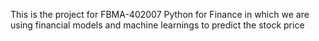 This is the project for FBMA-402007 Python for Finance in which we are using financial models and machine learnings to predict the stock price 
